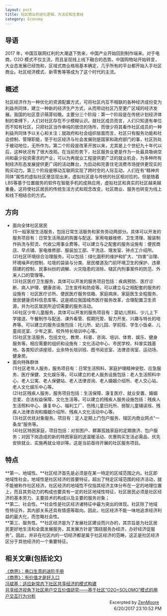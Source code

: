```yaml
---
layout: post
title: 社区商业的进化逻辑，方法论和生意经  
category: Economy
---
```


## 导语

2017 年，中国互联网红利的大潮退下势来，中国产业开始回到制作端来。对于电商，O2O 模式不仅主流，而且呈现线上线下融合的态势。中国购物站开始转变，大业态发展已经饱和，区域式商业格局基本确定，几乎所有的平台都开始入手社区商业。社区经济模式、新零售等等成为了这个时代的主流。<br>

## 概述

社区经济作为一种优化的资源配置方式，可将社区内互不相联的各种经济成份变为利益共同体，建立一种新的经济生产方式，从而带动社区乃至更广区域的经济发展。我国的社区意识萌芽较晚。主要分三个阶段：第一个阶段是在传统计划经济体制的束缚下，人们对社区存在不少模糊认识。就社区成员而言，人们只知道有单位而不知有社区，只把社区当作单纯的居住的场所，而很少将其看作社区成员的一种利益共同体予以关心和关注；就政府和社会组织层面而言，社区只有服务功能和社会控制、管理职能，至于社区经济与社会发展则是国家和政府部门的事，社区则处于被动地位，无所作为。第二个阶段是改革开放以来，尤其是上个世纪九十年代以后，这种状况有了很大改观。在当前形势下，社区服务业更是作为一处最具吸纳空间和最少投资需求的产业，可以为再就业工程提供更广泛的就业机会，为多种所有制经济形态发展提供更广阔的活动舞台，为启动和完善住宅消费市场提供更现实的购买动力。第三个阶段是移动互联网实现了跨时空的人际互动，人们在有“精神共同体”属性的虚拟社区便显现出来，虚拟社区是与传统的社区相对应的。但是随着LBS等基于位置服务的软件在智能手机的成熟应用，虚拟社区和真实的社区越来越重叠。这将使社区居民的传统生活方式和观念改变，社区商业、服务也转变为线上和线下相结合的方式。


## 方向

* 面向全体社区居民<br>
(1)一般家居生活服务，包括日常生活服务和家务劳动两部分。具体可以开发的服务项目有：日常生活用品的购置与配送、家用电器维修、卫生清理、服装制作拆洗与熨烫、代收公用事业费等。可以建立与之配套的服务设施有：便民商店、早点铺、家电维修部、服装加工部、干洗店、理发室、钟点工介绍所。<br>
(2)社区环境综合治理服务，可以包括：绿化面积的维护和扩大、“四害”治理、环境噪声的控制、垃圾的袋装与分类、居民楼道及门前环境卫生的保护、违章搭建的控制、民事纠纷的调解、火灾隐患的消除、辖区内刑事案件的防范、外来人口的管理等。<br>
(3)社区医疗卫生服务，具体可以开发的服务项目包括：疾病预防、医疗诊断、病人护理、健康咨询、卫生宣传和防疫等。可以建立与之相配套的服务的设施有：社区医疗诊所、便民医疗服务信箱、家庭病床、家庭医生全程服务、居民健康资料信息库等。这是顺应我国城市医疗服务改革，合理配置卫生资源，并为社区居民所迫切需要的服务活动。<br>
(4)社区少年儿童服务，具体可以开发的服务项目有：婴幼儿照料、少儿上下学接送、午餐制作与配送、课外看管、假期托管、智力开发、兴趣与特长的培养等。可以建立的服务设施包括：托儿所、幼儿园、学前班、学生小饭桌、儿童阅览室、少年之家、校外特长培训中心等。<br>
(5)社区生活服务，包括文化、教育、科普、咨询、培训、体育、娱乐、健身服务等。相应需要的组织和设施有：文化活动中心、市民学校、科普实践基地、各类知识讲座班，业余特长培训班、图书阅览室、法律咨询室、运动场、健身房。<br>
* 面向特殊群体<br>
(1)社区老年人服务，服务项目有：日常生活照料、家庭护理精神安慰、应急服务、医疗保健、文化娱乐等。可以建立的老人服务设施包括：老人生活照料中心、老人公寓、老人保健站、老人法律咨询、老人婚姻介绍所、老人交心站、老人文化娱乐中心等。<br>
(2)社区残疾人服务，服务项目包括：生活保障、康复医疗、就业安置、婚姻恋爱、合法权益保障、文化生活等。可以建立的残疾人服务设施包括：残疾人生活照料中心、康复中心、福利工厂、伤残儿童日托所、弱智儿童辅读班、残疾人法律咨询和婚姻介绍所、残疾人文化活动中心等。<br>
(3)社区优抚对象服务。项目有：定人定期上门包户服务、辖区内商业网点“一条龙”服务等。<br>
(4)社区特困家庭，项目包括：对贫困户、鳏寡孤独家庭的定期救济、包户服务；对因下岗造成的新的特困家庭的送温暖活动、优惠购买生活必需品、优先安排就业、实施再就业培训等。这是当前亟待开展的社区服务项目。

## 特点

**第一、地域性。**社区经济首先是必须是在某一特定的区域范围之内。社区即地域性社会，地域性是社区经济的首要特征，超出了特定区域范围的经济活动，就不能被称作社区经济。社区经济的地域性不仅指其经济主体分布在一定的地理位置上，而且其劳动力的构成也要具有一定的社区地域性特征，社区居民必须是社区经济的基本劳力、主要技术的构成以及主要的服务对象；<br>
**第二、社会性。**社会性是社区经济诸特征中最为突出的体现。社区除了地域性特征外，其内部关系还具有情感等取向。因此，社区经济不能一味地追求经济利益的最大化，而忽略社会性。<br>
**第三、服务性。**社区经济是为了发展社区建设而兴办的，其宗旨是为社区居民更好地生活和全面发展服务，其发展方针是“围绕服务办经济，办好经济促服务”。因此，并非在社区内的一切经济都是属于社区经济的范畴，这正是社区经济区分于其他经济的一个重要特征。<br>

## 相关文章(包括论文)

[《商界》：巷口生意的进阶手册](http://www.tupianzj.com/tushuo/lizhi/20170517/115518.html)<br>
[《商界》：有价值才是好入口](http://www.tupianzj.com/tushuo/lizhi/20170517/115517.html)<br>
[冯斌基：适应新常态下社区共享经济的模式构建](http://xueshu.baidu.com/s?wd=paperuri%3A%28e68f7b594338a4453a7c4f06de507b52%29&filter=sc_long_sign&sc_ks_para=q%3D%E9%80%82%E5%BA%94%E6%96%B0%E5%B8%B8%E6%80%81%E4%B8%8B%E7%A4%BE%E5%8C%BA%E5%85%B1%E4%BA%AB%E7%BB%8F%E6%B5%8E%E7%9A%84%E6%A8%A1%E5%BC%8F%E6%9E%84%E5%BB%BA&sc_us=9775737542486746454&tn=SE_baiduxueshu_c1gjeupa&ie=utf-8)<br>
[共享经济视角下社区用户交互价值研究——基于社区“O2O+SOLOMO”模式的用户交互行为分析](http://xueshu.baidu.com/s?wd=paperuri%3A%28103e2515caaa2c1dc6a32a892bccd4a9%29&filter=sc_long_sign&sc_ks_para=q%3D%E5%85%B1%E4%BA%AB%E7%BB%8F%E6%B5%8E%E8%A7%86%E8%A7%92%E4%B8%8B%E7%A4%BE%E5%8C%BA%E7%94%A8%E6%88%B7%E4%BA%A4%E4%BA%92%E4%BB%B7%E5%80%BC%E7%A0%94%E7%A9%B6%E2%80%94%E2%80%94%E5%9F%BA%E4%BA%8E%E7%A4%BE%E5%8C%BA%E2%80%9CO2O%2BSOLOMO%E2%80%9D%E6%A8%A1%E5%BC%8F%E7%9A%84%E7%94%A8%E6%88%B7%E4%BA%A4%E4%BA%92%E8%A1%8C%E4%B8%BA%E5%88%86%E6%9E%90&sc_us=17613579909382235344&tn=SE_baiduxueshu_c1gjeupa&ie=utf-8)<br>
 　　　　　　　　　　　　　　　　　　　　　　　　Excerpted by [ZenMoore](https://github.com/ZenMoore "Github")<br>
　　　　　　　　　　　　　　　　　　　　　　　　　6/20/2017 23:10:52 PM 
